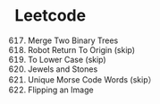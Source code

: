 # Leetcode
617. Merge Two Binary Trees
657. Robot Return To Origin (skip)
709. To Lower Case (skip)
771. Jewels and Stones
804. Unique Morse Code Words (skip）
832. Flipping an Image
